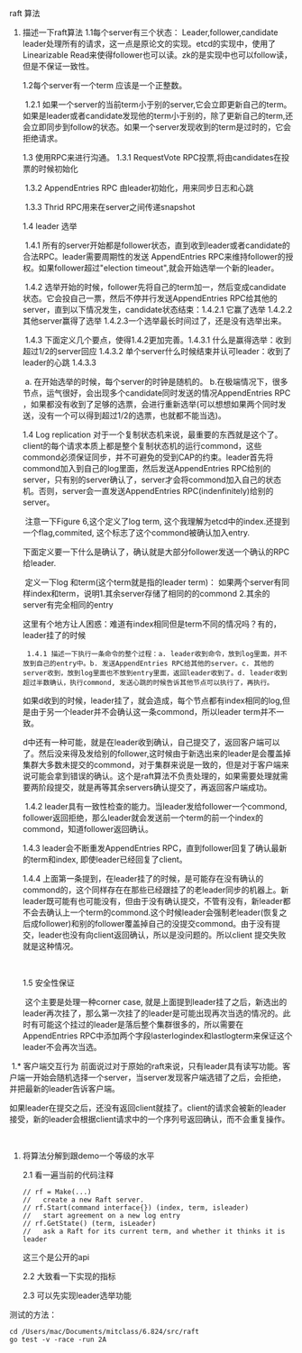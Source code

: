 raft 算法

1. 描述一下raft算法
   1.1每个server有三个状态：
   Leader,follower,candidate
   leader处理所有的请求，这一点是原论文的实现。etcd的实现中，使用了 Linearizable Read来使得follower也可以读。zk的是实现中也可以follow读，但是不保证一致性。

   1.2每个server有一个term
   应该是一个正整数。

   ​	1.2.1 如果一个server的当前term小于别的server,它会立即更新自己的term。
   ​					如果是leader或者candidate发现他的term小于别的，除了更新自己的term,还会立即同步到follow的状态。如果一个server发现收到的term是过时的，它会拒绝请求。

   1.3 使用RPC来进行沟通。
   	1.3.1 RequestVote RPC投票,将由candidates在投票的时候初始化 

   ​	1.3.2 AppendEntries RPC 由leader初始化，用来同步日志和心跳 

   ​	1.3.3 Thrid RPC用来在server之间传递snapshot

   

   1.4 leader 选举

   ​	1.4.1 所有的server开始都是follower状态，直到收到leader或者candidate的合法RPC。leader需要周期性的发送 AppendEntries RPC来维持follower的授权。如果follower超过"election timeout",就会开始选举一个新的leader。

   ​	1.4.2 选举开始的时候，follower先将自己的term加一，然后变成candidate状态。它会投自己一票，然后不停并行发送AppendEntries RPC给其他的server，直到以下情况发生，candidate状态结束：1.4.2.1 它赢了选举 1.4.2.2 其他server赢得了选举 1.4.2.3一个选举最长时间过了，还是没有选举出来。

   ​	1.4.3 下面定义几个要点，使得1.4.2更加完善。1.4.3.1 什么是赢得选举：收到超过1/2的server回应 1.4.3.2 单个server什么时候结束并认可leader：收到了leader的心跳 1.4.3.3 

   ​               a. 在开始选举的时候，每个server的时钟是随机的。 b.在极端情况下，很多节点，运气很好，会出现多个candidate同时发送的情况AppendEntries RPC ，如果都没有收到了足够的选票，会进行重新选举(可以想想如果两个同时发送，没有一个可以得到超过1/2的选票，也就都不能当选)。 

   

   1.4 Log replication
      对于一个复制状态机来说，最重要的东西就是这个了。client的每个请求本质上都是整个复制状态机的运行commond，这些commond必须保证同步，并不可避免的受到CAP的约束。leader首先将commond加入到自己的log里面，然后发送AppendEntries RPC给别的server，只有别的server确认了，server才会将commond加入自己的状态机。否则，server会一直发送AppendEntries RPC(indenfinitely)给别的server。

   ​	注意一下Figure 6,这个定义了log term, 这个我理解为etcd中的index.还提到一个flag,commited, 这个标志了这个commond被确认加入entry.

    下面定义要一下什么是确认了，确认就是大部分follower发送一个确认的RPC给leader.

   ​	定义一下log 和term(这个term就是指的leader term)： 如果两个server有同样index和term，说明1.其余server存储了相同的的commond 2.其余的server有完全相同的entry

   这里有个地方让人困惑：难道有index相同但是term不同的情况吗？有的，leader挂了的时候 

    	1.4.1 描述一下执行一条命令的整个过程：a. leader收到命令，放到log里面，并不放到自己的entry中。b. 发送AppendEntries RPC给其他的server。c. 其他的server收到，放到log里面也不放到entry里面，返回leader收到了。d. leader收到超过半数确认，执行commond, 发送心跳的时候告诉其他节点可以执行了，再执行。

   如果d收到的时候，leader挂了，就会造成，每个节点都有index相同的log,但是由于另一个leader并不会确认这一条commond，所以leader term并不一致。

   d中还有一种可能，就是在leader收到确认，自己提交了，返回客户端可以了。然后没来得及发给别的follower,这时候由于新选出来的leader是会覆盖掉集群大多数未提交的commond，对于集群来说是一致的，但是对于客户端来说可能会拿到错误的确认。这个是raft算法不负责处理的，如果需要处理就需要两阶段提交，就是再等其余servers确认提交了，再返回客户端成功。

   ​	1.4.2 leader具有一致性检查的能力。当leader发给follower一个commond, follower返回拒绝，那么leader就会发送前一个term的前一个index的commond，知道follower返回确认。

      1.4.3 leader会不断重发AppendEntries RPC，直到follower回复了确认最新的term和index, 即使leader已经回复了client。

      1.4.4  上面第一条提到，在leader挂了的时候，是可能存在没有确认的commond的，这个同样存在在那些已经跟挂了的老leader同步的机器上。新leader既可能有也可能没有，但由于没有确认提交，不管有没有，新leader都不会去确认上一个term的commond.这个时候leader会强制老leader(恢复之后成follower)和别的follower覆盖掉自己的没提交commond。由于没有提交，leader也没有向client返回确认，所以是没问题的。所以client 提交失败就是这种情况。

   ​	

   1.5 安全性保证

   ​	这个主要是处理一种corner case, 就是上面提到leader挂了之后，新选出的leader再次挂了，那么第一次挂了的leader是可能出现再次当选的情况的。此时有可能这个挂过的leader是落后整个集群很多的，所以需要在AppendEntries RPC中添加两个字段lasterlogindex和lastlogterm来保证这个leader不会再次当选。

​      1.* 客户端交互行为
​		前面说过对于原始的raft来说，只有leader具有读写功能。客户端一开始会随机选择一个server，当server发现客户端选错了之后，会拒绝，并把最新的leader告诉客户端。

​		如果leader在提交之后，还没有返回client就挂了。client的请求会被新的leader接受，新的leader会根据client请求中的一个序列号返回确认，而不会重复操作。

​			

1. 将算法分解到跟demo一个等级的水平

   2.1 看一遍当前的代码注释

   ```
   // rf = Make(...)
   //   create a new Raft server.
   // rf.Start(command interface{}) (index, term, isleader)
   //   start agreement on a new log entry
   // rf.GetState() (term, isLeader)
   //   ask a Raft for its current term, and whether it thinks it is leader
   ```

   这三个是公开的api

   2.2 大致看一下实现的指标

   2.3 可以先实现leader选举功能
   
   

   

   
测试的方法：
```
cd /Users/mac/Documents/mitclass/6.824/src/raft
go test -v -race -run 2A
```





